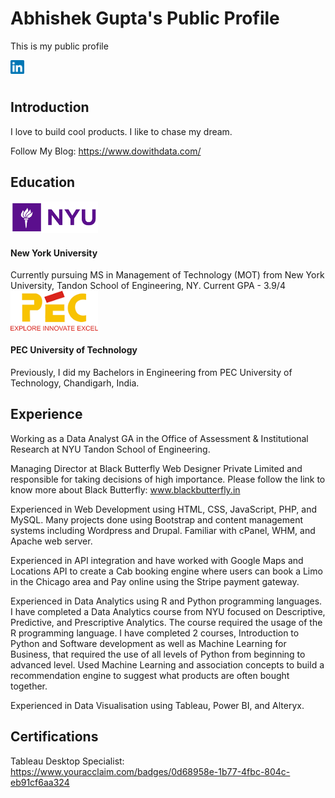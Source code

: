 # Abhishek Gupta's Public Profile
This is my public profile

<a href="https://www.linkedin.com/in/abhishek-gupta-nyu/">
  <img align="left" alt="Abhishek's LinkedIN" width="22px" src="https://raw.githubusercontent.com/abhishek-gupta-nyu/profile/main/images/linkedin.svg" />
</a>

<br/><br/>

<h2>Introduction</h2>

I love to build cool products. I like to chase my dream.

Follow My Blog: https://www.dowithdata.com/

<h2>Education</h2>

<img alt="NYU Logo" width="140px" src="https://raw.githubusercontent.com/abhishek-gupta-nyu/profile/main/images/nyu-logo.png" />
<h4>New York University</h4>
Currently pursuing MS in Management of Technology (MOT) from New York University, Tandon School of Engineering, NY. Current GPA - 3.9/4

<img alt="PEC Logo" width="140px" src="https://raw.githubusercontent.com/abhishek-gupta-nyu/profile/main/images/pec-logo.png" />

<h4>PEC University of Technology</h4>
Previously, I did my Bachelors in Engineering from PEC University of Technology, Chandigarh, India.

<br/>

<h2>Experience</h2>

Working as a Data Analyst GA in the Office of Assessment & Institutional Research at NYU Tandon School of Engineering.

Managing Director at Black Butterfly Web Designer Private Limited and responsible for taking decisions of high importance. Please follow the link to know more about Black Butterfly: www.blackbutterfly.in

Experienced in Web Development using HTML, CSS, JavaScript, PHP, and MySQL. Many projects done using Bootstrap and content management systems including Wordpress and Drupal. Familiar with cPanel, WHM, and Apache web server.

Experienced in API integration and have worked with Google Maps and Locations API to create a Cab booking engine where users can book a Limo in the Chicago area and Pay online using the Stripe payment gateway.

Experienced in Data Analytics using R and Python programming languages. I have completed a Data Analytics course from NYU focused on Descriptive, Predictive, and Prescriptive Analytics. The course required the usage of the R programming language. I have completed 2 courses, Introduction to Python and Software development as well as Machine Learning for Business, that required the use of all levels of Python from beginning to advanced level. Used Machine Learning and association concepts to build a recommendation engine to suggest what products are often bought together.

Experienced in Data Visualisation using Tableau, Power BI, and Alteryx.

<h2>Certifications</h2>

Tableau Desktop Specialist: https://www.youracclaim.com/badges/0d68958e-1b77-4fbc-804c-eb91cf6aa324 
